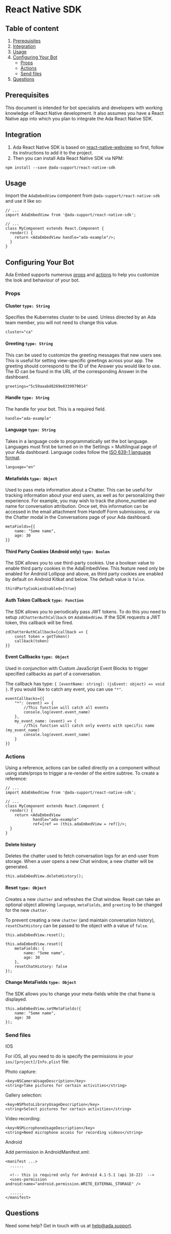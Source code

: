 # React Native SDK

## Table of content
1. [Prerequisites](#prerequisites)
2. [Integration](#integration) 
3. [Usage](#usage) 
4. [Configuring Your Bot](#configuring-your-bot)
   - [Props](#props)
   - [Actions](#actions)
   - [Send files](#send-files)
7. [Questions](#questions)

## Prerequisites
This document is intended for bot specialists and developers with working knowledge of React Native development. It also assumes you have a React Native app into which you plan to integrate the Ada React Native SDK.

## Integration 
1. Ada React Native SDK is based on [react-native-webview](https://github.com/react-native-community/react-native-webview) so first, follow its instructions to add it to the project.
2. Then you can install Ada React Native SDK via NPM:
   
```
npm install --save @ada-support/react-native-sdk
```

## Usage
Import the `AdaEmbedView` component from `@ada-support/react-native-sdk` and use it like so:
```
// ...
import AdaEmbedView from '@ada-support/react-native-sdk';

// ...
class MyComponent extends React.Component {
  render() {
    return <AdaEmbedView handle="ada-example"/>;
  }
}
```

## Configuring Your Bot
Ada Embed supports numerous [props](#props) and [actions](#actions) to help you customize the look and behaviour of your bot.

### Props

#### Cluster `type: String`
Specifies the Kubernetes cluster to be used. Unless directed by an Ada team member, you will not need to change this value.

```
cluster="ca"
```

#### Greeting `type: String`
This can be used to customize the greeting messages that new users see. This is useful for setting view-specific greetings across your app. The greeting should correspond to the ID of the Answer you would like to use. The ID can be found in the URL of the corresponding Answer in the dashboard.

```
greetings="5c59aaabd8269e0339979014"
```

#### Handle `type: String`
The handle for your bot. This is a required field.

```
handle="ada-example"
```

#### Language `type: String`
Takes in a language code to programmatically set the bot language. Languages must first be turned on in the Settings > Multilingual page of your Ada dashboard. Language codes follow the [ISO 639-1 language format](https://en.wikipedia.org/wiki/List_of_ISO_639-1_codes).

```
language="en"
```

#### Metafields `type: Object`
Used to pass meta information about a Chatter. This can be useful for tracking information about your end users, as well as for personalizing their experience. For example, you may wish to track the phone_number and name for conversation attribution. Once set, this information can be accessed in the email attachment from Handoff Form submissions, or via the Chatter modal in the Conversations page of your Ada dashboard. 

```
metaFields={{
    name: "Some name",
    age: 30
}}
```

#### Third Party Cookies (Android only) `type: Boolen`
The SDK allows you to use third-party cookies. Use a boolean value to enable third party cookies in the AdaEmbedView. This feature need only be enabled for Android Lollipop and above, as third party cookies are enabled by default on Android Kitkat and below. The default value is `false`.

```
thirdPartyCookiesEnabled={true}
```

#### Auth Token Callback `type: Function`
The SDK allows you to periodically pass JWT tokens.
To do this you need to setup `zdChatterAuthCallback` on `AdaEmbedView`.
If the SDK requests a JWT token, this callback will be fired.
```
zdChatterAuthCallback={callback => {
    const token = getToken()
    callback(token)
}}
```

#### Event Callbacks `type: Object`
Used in conjunction with Custom JavaScript Event Blocks to trigger specified callbacks as part of a conversation.

The callback has type: `{ [eventName: string]: (jsEvent: object) => void }`. If you would like to catch any event, you can use ``` "*" ```.
```
eventCallbacks={{
    "*": (event) => {
        //This function will catch all events
        console.log(event.event_name)
    },
    my_event_name: (event) => {
        //This function will catch only events with specific name (my_event_name)
        console.log(event.event_name)
    }
}}
```

### Actions
Using a reference, actions can be called directly on a component without using state/props to trigger a re-render of the entire subtree. To create a reference:
```
// ...
import AdaEmbedView from '@ada-support/react-native-sdk';

// ...
class MyComponent extends React.Component {
  render() {
    return <AdaEmbedView 
            handle="ada-example"
            ref={ref => (this.adaEmbedView = ref)}/>;
  }
}
```

#### Delete history
Deletes the chatter used to fetch conversation logs for an end-user from storage. When a user opens a new Chat window, a new chatter will be generated.

```
this.adaEmbedView.deleteHistory();
```

#### Reset `type: Object`
Creates a new `chatter` and refreshes the Chat window. Reset can take an optional object allowing `language`, `metaFields`, and `greeting` to be changed for the new `chatter`.

To prevent creating a new `chatter` (and maintain conversation history), `resetChatHistory` can be passed to the object with a value of `false`.
```
this.adaEmbedView.reset();
```

```
this.adaEmbedView.reset({
    metaFields: {
        name: "Some name",
        age: 30
    },
    resetChatHistory: false
});
```

#### Change MetaFields `type: Object`
The SDK allows you to change your meta-fields while the chat frame is displayed.
```
this.adaEmbedView.setMetaFields({
    name: "Some name",
    age: 30
});
```

### Send files
IOS

For iOS, all you need to do is specify the permissions in your `ios/[project]/Info.plist` file:

Photo capture:

```
<key>NSCameraUsageDescription</key>
<string>Take pictures for certain activities</string>
```

Gallery selection:

```
<key>NSPhotoLibraryUsageDescription</key>
<string>Select pictures for certain activities</string>
```

Video recording:

```
<key>NSMicrophoneUsageDescription</key>
<string>Need microphone access for recording videos</string>
```

Android

Add permission in AndroidManifest.xml:

```
<manifest ...>
  ......

  <!-- this is required only for Android 4.1-5.1 (api 16-22)  -->
  <uses-permission android:name="android.permission.WRITE_EXTERNAL_STORAGE" />

  ......
</manifest>
```

## Questions
Need some help? Get in touch with us at [help@ada.support](mailto:help@ada.support).
